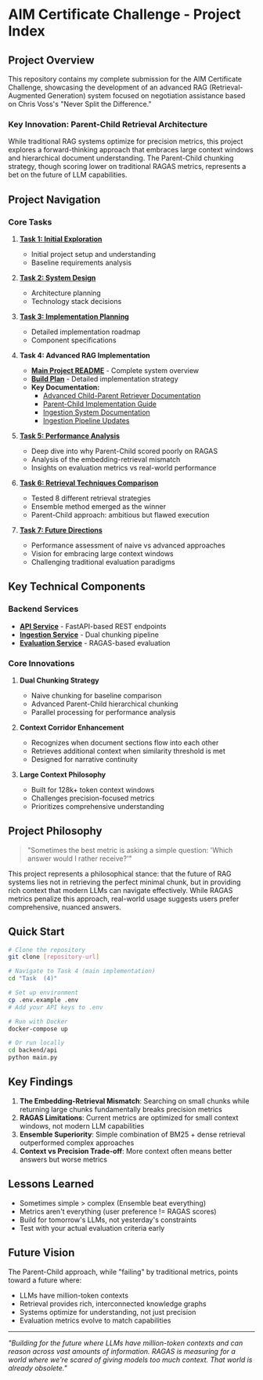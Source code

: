 # AIM Certificate Challenge - Project Index

## Project Overview

This repository contains my complete submission for the AIM Certificate Challenge, showcasing the development of an advanced RAG (Retrieval-Augmented Generation) system focused on negotiation assistance based on Chris Voss's "Never Split the Difference."

### Key Innovation: Parent-Child Retrieval Architecture

While traditional RAG systems optimize for precision metrics, this project explores a forward-thinking approach that embraces large context windows and hierarchical document understanding. The Parent-Child chunking strategy, though scoring lower on traditional RAGAS metrics, represents a bet on the future of LLM capabilities.

## Project Navigation

### Core Tasks

1. **[Task 1: Initial Exploration](../Task%20%20(1)/Task_1.md)**
   - Initial project setup and understanding
   - Baseline requirements analysis

2. **[Task 2: System Design](../Task%20%20(2)/Task_2.md)**
   - Architecture planning
   - Technology stack decisions

3. **[Task 3: Implementation Planning](../Task%20%20(3)/Task_03.md)**
   - Detailed implementation roadmap
   - Component specifications

4. **Task 4: Advanced RAG Implementation**
   - **[Main Project README](../Task%20%20(4)/README.md)** - Complete system overview
   - **[Build Plan](../Task%20%20(4)/build%20plan.md)** - Detailed implementation strategy
   - **Key Documentation:**
     - [Advanced Child-Parent Retriever Documentation](../Task%20%20(4)/ADVANCED_CHILD_PARENT_RETRIEVER_CHUNKING.md)
     - [Parent-Child Implementation Guide](../Task%20%20(4)/PARENT_CHILD_CHUNKING_IMPLEMENTATION_GUIDE.md)
     - [Ingestion System Documentation](../Task%20%20(4)/backend/ingestion/INGESTION_README.md)
     - [Ingestion Pipeline Updates](../Task%20%20(4)/backend/ingestion/INGESTION_PIPELINE_UPDATES.md)

5. **[Task 5: Performance Analysis](../Task%20%20(5)/Task_05.md)**
   - Deep dive into why Parent-Child scored poorly on RAGAS
   - Analysis of the embedding-retrieval mismatch
   - Insights on evaluation metrics vs real-world performance

6. **[Task 6: Retrieval Techniques Comparison](../Task%20%20(6)/Task_06.md)**
   - Tested 8 different retrieval strategies
   - Ensemble method emerged as the winner
   - Parent-Child approach: ambitious but flawed execution

7. **[Task 7: Future Directions](../Task%20%20(7)/Task_07.md)**
   - Performance assessment of naive vs advanced approaches
   - Vision for embracing large context windows
   - Challenging traditional evaluation paradigms

## Key Technical Components

### Backend Services
- **[API Service](../Task%20%20(4)/backend/api/README.md)** - FastAPI-based REST endpoints
- **[Ingestion Service](../Task%20%20(4)/backend/ingestion/README.md)** - Dual chunking pipeline
- **[Evaluation Service](../Task%20%20(4)/backend/evaluation/README.md)** - RAGAS-based evaluation

### Core Innovations

1. **Dual Chunking Strategy**
   - Naive chunking for baseline comparison
   - Advanced Parent-Child hierarchical chunking
   - Parallel processing for performance analysis

2. **Context Corridor Enhancement**
   - Recognizes when document sections flow into each other
   - Retrieves additional context when similarity threshold is met
   - Designed for narrative continuity

3. **Large Context Philosophy**
   - Built for 128k+ token context windows
   - Challenges precision-focused metrics
   - Prioritizes comprehensive understanding

## Project Philosophy

> "Sometimes the best metric is asking a simple question: 'Which answer would I rather receive?'"

This project represents a philosophical stance: that the future of RAG systems lies not in retrieving the perfect minimal chunk, but in providing rich context that modern LLMs can navigate effectively. While RAGAS metrics penalize this approach, real-world usage suggests users prefer comprehensive, nuanced answers.

## Quick Start

```bash
# Clone the repository
git clone [repository-url]

# Navigate to Task 4 (main implementation)
cd "Task  (4)"

# Set up environment
cp .env.example .env
# Add your API keys to .env

# Run with Docker
docker-compose up

# Or run locally
cd backend/api
python main.py
```

## Key Findings

1. **The Embedding-Retrieval Mismatch**: Searching on small chunks while returning large chunks fundamentally breaks precision metrics
2. **RAGAS Limitations**: Current metrics are optimized for small context windows, not modern LLM capabilities
3. **Ensemble Superiority**: Simple combination of BM25 + dense retrieval outperformed complex approaches
4. **Context vs Precision Trade-off**: More context often means better answers but worse metrics

## Lessons Learned

- Sometimes simple > complex (Ensemble beat everything)
- Metrics aren't everything (user preference != RAGAS scores)
- Build for tomorrow's LLMs, not yesterday's constraints
- Test with your actual evaluation criteria early

## Future Vision

The Parent-Child approach, while "failing" by traditional metrics, points toward a future where:
- LLMs have million-token contexts
- Retrieval provides rich, interconnected knowledge graphs
- Systems optimize for understanding, not just precision
- Evaluation metrics evolve to match capabilities

---

*"Building for the future where LLMs have million-token contexts and can reason across vast amounts of information. RAGAS is measuring for a world where we're scared of giving models too much context. That world is already obsolete."*
